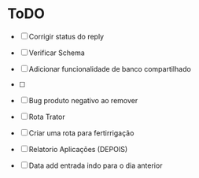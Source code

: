 # ToDO
- [ ] Corrigir status do reply
- [ ] Verificar Schema
- [ ] Adicionar funcionalidade de banco compartilhado
- [ ] 
- [ ] Bug produto negativo ao remover
- [ ] Rota Trator
- [ ] Criar uma rota para fertirrigação
- [ ] Relatorio Aplicações (DEPOIS)
- [ ] Data add entrada indo para o dia anterior

